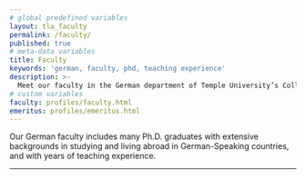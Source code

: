 ```yaml
---
# global predefined variables
layout: tla_faculty
permalink: /faculty/
published: true
# meta-data variables
title: Faculty
keywords: 'german, faculty, phd, teaching experience'
description: >-
  Meet our faculty in the German department of Temple University’s College of Liberal Arts.
# custom variables
faculty: profiles/faculty.html
emeritus: profiles/emeritus.html
---
```

Our German faculty includes many Ph.D. graduates with extensive backgrounds in studying and living abroad in German-Speaking countries, and with years of teaching experience.

___
